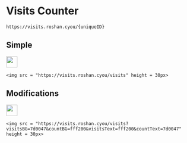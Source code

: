 # Visits Counter

`https://visits.roshan.cyou/{uniqueID}`

## Simple

<img src = "https://visits.roshan.cyou/visits" height = 30px>

`<img src = "https://visits.roshan.cyou/visits" height = 30px>`

## Modifications

<img src = "https://visits.roshan.cyou/visits?visitsBG=7d0047&countBG=fff200&visitsText=fff200&countText=7d0047" height = 30px>

`<img src = "https://visits.roshan.cyou/visits?visitsBG=7d0047&countBG=fff200&visitsText=fff200&countText=7d0047" height = 30px>`